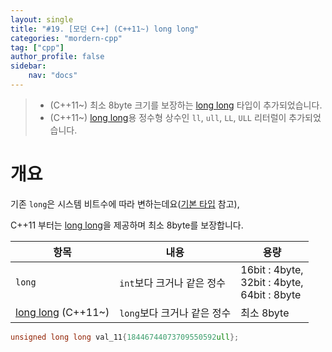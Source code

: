 ```yaml
---
layout: single
title: "#19. [모던 C++] (C++11~) long long"
categories: "mordern-cpp"
tag: ["cpp"]
author_profile: false
sidebar: 
    nav: "docs"
---
```


> * (C++11~) 최소 8byte 크기를 보장하는 [long long](https://tango1202.github.io/mordern-cpp/mordern-cpp-longlong/) 타입이 추가되었습니다.
> * (C++11~) [long long](https://tango1202.github.io/mordern-cpp/mordern-cpp-longlong/)용 정수형 상수인 `ll`, `ull`, `LL`, `ULL` 리터럴이 추가되었습니다.

# 개요

기존 `long`은 시스템 비트수에 따라 변하는데요([기본 타입](https://tango1202.github.io/classic-cpp-guide/classic-cpp-guide-type/) 참고), 

C++11 부터는 [long long](https://tango1202.github.io/mordern-cpp/mordern-cpp-longlong/)을 제공하며 최소 8byte를 보장합니다.

|항목|내용|용량|
|--|--|--|
|`long`|`int`보다 크거나 같은 정수|16bit : 4byte,<br/>32bit : 4byte,<br/>64bit : 8byte|
|[long long](https://tango1202.github.io/mordern-cpp/mordern-cpp-longlong/) (C++11~)|`long`보다 크거나 같은 정수|최소 8byte|

```cpp
unsigned long long val_11{18446744073709550592ull}; 
```